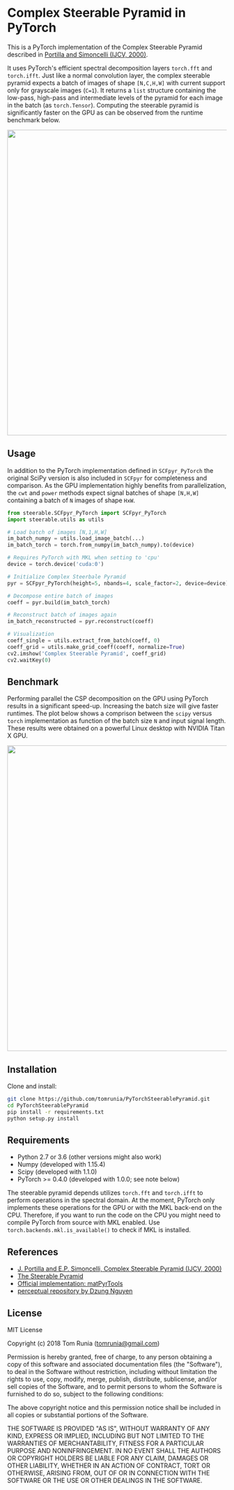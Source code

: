 # Complex Steerable Pyramid in PyTorch

This is a PyTorch implementation of the Complex Steerable Pyramid described in [Portilla and Simoncelli (IJCV, 2000)](http://www.cns.nyu.edu/~lcv/pubs/makeAbs.php?loc=Portilla99). 

It uses PyTorch's efficient spectral decomposition layers `torch.fft` and `torch.ifft`. Just like a normal convolution layer, the complex steerable pyramid expects a batch of images of shape `[N,C,H,W]` with current support only for grayscale images (`C=1`). It returns a `list` structure containing the low-pass, high-pass and intermediate levels of the pyramid for each image in the batch (as `torch.Tensor`). Computing the steerable pyramid is significantly faster on the GPU as can be observed from the runtime benchmark below. 

<a href="/assets/coeff.png"><img src="/assets/coeff.png" width="700px" ></a>

## Usage

In addition to the PyTorch implementation defined in `SCFpyr_PyTorch` the original SciPy version is also included in `SCFpyr` for completeness and comparison. As the GPU implementation highly benefits from parallelization, the `cwt` and `power` methods expect signal batches of shape `[N,H,W]` containing a batch of `N` images of shape `HxW`.

```python
from steerable.SCFpyr_PyTorch import SCFpyr_PyTorch
import steerable.utils as utils

# Load batch of images [N,1,H,W]
im_batch_numpy = utils.load_image_batch(...)
im_batch_torch = torch.from_numpy(im_batch_numpy).to(device)

# Requires PyTorch with MKL when setting to 'cpu' 
device = torch.device('cuda:0')

# Initialize Complex Steerbale Pyramid
pyr = SCFpyr_PyTorch(height=5, nbands=4, scale_factor=2, device=device)

# Decompose entire batch of images 
coeff = pyr.build(im_batch_torch)

# Reconstruct batch of images again
im_batch_reconstructed = pyr.reconstruct(coeff)

# Visualization
coeff_single = utils.extract_from_batch(coeff, 0)
coeff_grid = utils.make_grid_coeff(coeff, normalize=True)
cv2.imshow('Complex Steerable Pyramid', coeff_grid)
cv2.waitKey(0)
```

## Benchmark

Performing parallel the CSP decomposition on the GPU using PyTorch results in a significant speed-up. Increasing the batch size will give faster runtimes. The plot below shows a comprison between the `scipy` versus `torch` implementation as function of the batch size `N` and input signal length. These results were obtained on a powerful Linux desktop with NVIDIA Titan X GPU.

<a href="/assets/runtime_benchmark.pdf"><img src="/assets/runtime_benchmark.png" width="700px" ></a>

## Installation

Clone and install:

```sh
git clone https://github.com/tomrunia/PyTorchSteerablePyramid.git
cd PyTorchSteerablePyramid
pip install -r requirements.txt
python setup.py install
```

## Requirements

- Python 2.7 or 3.6 (other versions might also work)
- Numpy (developed with 1.15.4)
- Scipy (developed with 1.1.0)
- PyTorch >= 0.4.0 (developed with 1.0.0; see note below)

The steerable pyramid depends utilizes `torch.fft` and `torch.ifft` to perform operations in the spectral domain. At the moment, PyTorch only implements these operations for the GPU or with the MKL back-end on the CPU. Therefore, if you want to run the code on the CPU you might need to compile PyTorch from source with MKL enabled. Use `torch.backends.mkl.is_available()` to check if MKL is installed.

## References

- [J. Portilla and E.P. Simoncelli, Complex Steerable Pyramid (IJCV, 2000)](http://www.cns.nyu.edu/pub/eero/portilla99-reprint.pdf)
- [The Steerable Pyramid](http://www.cns.nyu.edu/~eero/steerpyr/)
- [Official implementation: matPyrTools](http://www.cns.nyu.edu/~lcv/software.php)
- [perceptual repository by Dzung Nguyen](https://github.com/andreydung/Steerable-filter)

## License

MIT License

Copyright (c) 2018 Tom Runia (tomrunia@gmail.com)

Permission is hereby granted, free of charge, to any person obtaining a copy
of this software and associated documentation files (the "Software"), to deal
in the Software without restriction, including without limitation the rights
to use, copy, modify, merge, publish, distribute, sublicense, and/or sell
copies of the Software, and to permit persons to whom the Software is
furnished to do so, subject to the following conditions:

The above copyright notice and this permission notice shall be included in all
copies or substantial portions of the Software.

THE SOFTWARE IS PROVIDED "AS IS", WITHOUT WARRANTY OF ANY KIND, EXPRESS OR
IMPLIED, INCLUDING BUT NOT LIMITED TO THE WARRANTIES OF MERCHANTABILITY,
FITNESS FOR A PARTICULAR PURPOSE AND NONINFRINGEMENT. IN NO EVENT SHALL THE
AUTHORS OR COPYRIGHT HOLDERS BE LIABLE FOR ANY CLAIM, DAMAGES OR OTHER
LIABILITY, WHETHER IN AN ACTION OF CONTRACT, TORT OR OTHERWISE, ARISING FROM,
OUT OF OR IN CONNECTION WITH THE SOFTWARE OR THE USE OR OTHER DEALINGS IN THE
SOFTWARE.